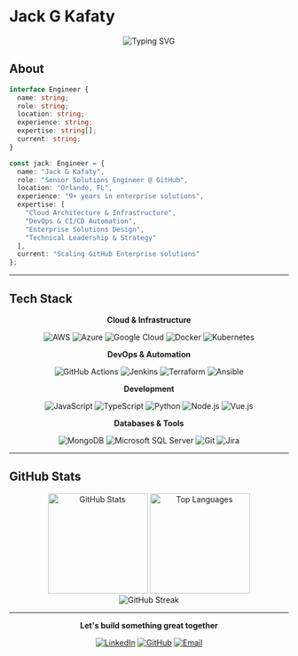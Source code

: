 # Jack G Kafaty

<div align="center">
  
  ![Typing SVG](https://readme-typing-svg.herokuapp.com?font=SF+Pro+Display&weight=500&size=24&duration=4000&pause=1500&color=58A6FF&center=true&vCenter=true&multiline=true&width=700&height=80&lines=Senior+Solutions+Engineer;Enterprise+Cloud+Architecture;DevOps+%26+Infrastructure+Automation)

</div>

## About

```typescript
interface Engineer {
  name: string;
  role: string;
  location: string;
  experience: string;
  expertise: string[];
  current: string;
}

const jack: Engineer = {
  name: "Jack G Kafaty",
  role: "Senior Solutions Engineer @ GitHub",
  location: "Orlando, FL",
  experience: "9+ years in enterprise solutions",
  expertise: [
    "Cloud Architecture & Infrastructure",
    "DevOps & CI/CD Automation", 
    "Enterprise Solutions Design",
    "Technical Leadership & Strategy"
  ],
  current: "Scaling GitHub Enterprise solutions"
};
```

---

## Tech Stack

<div align="center">

**Cloud & Infrastructure**

![AWS](https://img.shields.io/badge/AWS-232F3E?style=for-the-badge&logo=amazon-aws&logoColor=FF9900)
![Azure](https://img.shields.io/badge/Microsoft_Azure-0078D4?style=for-the-badge&logo=microsoft-azure&logoColor=white)
![Google Cloud](https://img.shields.io/badge/Google_Cloud-4285F4?style=for-the-badge&logo=google-cloud&logoColor=white)
![Docker](https://img.shields.io/badge/Docker-2496ED?style=for-the-badge&logo=docker&logoColor=white)
![Kubernetes](https://img.shields.io/badge/Kubernetes-326CE5?style=for-the-badge&logo=kubernetes&logoColor=white)

**DevOps & Automation**

![GitHub Actions](https://img.shields.io/badge/GitHub_Actions-2088FF?style=for-the-badge&logo=github-actions&logoColor=white)
![Jenkins](https://img.shields.io/badge/Jenkins-D24939?style=for-the-badge&logo=jenkins&logoColor=white)
![Terraform](https://img.shields.io/badge/Terraform-623CE4?style=for-the-badge&logo=terraform&logoColor=white)
![Ansible](https://img.shields.io/badge/Ansible-EE0000?style=for-the-badge&logo=ansible&logoColor=white)

**Development**

![JavaScript](https://img.shields.io/badge/JavaScript-F7DF1E?style=for-the-badge&logo=javascript&logoColor=black)
![TypeScript](https://img.shields.io/badge/TypeScript-007ACC?style=for-the-badge&logo=typescript&logoColor=white)
![Python](https://img.shields.io/badge/Python-3776AB?style=for-the-badge&logo=python&logoColor=white)
![Node.js](https://img.shields.io/badge/Node.js-43853D?style=for-the-badge&logo=node.js&logoColor=white)
![Vue.js](https://img.shields.io/badge/Vue.js-35495E?style=for-the-badge&logo=vue.js&logoColor=4FC08D)

**Databases & Tools**

![MongoDB](https://img.shields.io/badge/MongoDB-4EA94B?style=for-the-badge&logo=mongodb&logoColor=white)
![Microsoft SQL Server](https://img.shields.io/badge/Microsoft_SQL_Server-CC2927?style=for-the-badge&logo=microsoft-sql-server&logoColor=white)
![Git](https://img.shields.io/badge/Git-F05032?style=for-the-badge&logo=git&logoColor=white)
![Jira](https://img.shields.io/badge/Jira-0052CC?style=for-the-badge&logo=jira&logoColor=white)

</div>

---

## GitHub Stats

<div align="center">
  <img height="180em" src="https://github-readme-stats.vercel.app/api?username=jackgkafaty&show_icons=true&theme=github_dark&include_all_commits=true&count_private=true&hide_border=true&bg_color=0d1117&title_color=58a6ff&text_color=c9d1d9&icon_color=58a6ff" alt="GitHub Stats"/>
  <img height="180em" src="https://github-readme-stats.vercel.app/api/top-langs/?username=jackgkafaty&layout=compact&langs_count=8&theme=github_dark&hide_border=true&bg_color=0d1117&title_color=58a6ff&text_color=c9d1d9" alt="Top Languages"/>
</div>

<div align="center">
  <img src="https://github-readme-streak-stats.herokuapp.com/?user=jackgkafaty&theme=github-dark-blue&hide_border=true&background=0d1117&stroke=58a6ff&ring=58a6ff&fire=58a6ff&currStreakLabel=58a6ff" alt="GitHub Streak"/>
</div>

---

<div align="center">
  
  **Let's build something great together**
  
  [![LinkedIn](https://img.shields.io/badge/LinkedIn-0077B5?style=flat-square&logo=linkedin&logoColor=white)](https://linkedin.com/in/jackgkafaty)
  [![GitHub](https://img.shields.io/badge/GitHub-100000?style=flat-square&logo=github&logoColor=white)](https://github.com/jackgkafaty)
  [![Email](https://img.shields.io/badge/Email-D14836?style=flat-square&logo=gmail&logoColor=white)](mailto:jackgkafaty@gmail.com)

</div>

